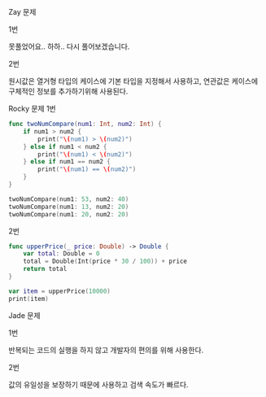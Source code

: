 Zay 문제

1번

못풀었어요.. 하하.. 다시 풀어보겠습니다.

2번

원시값은 열거형 타입의 케이스에 기본 타입을 지정해서 사용하고, 연관값은 케이스에 구체적인 정보를 추가하기위해 사용된다.

Rocky 문제
1번

```swift
func twoNumCompare(num1: Int, num2: Int) {
    if num1 > num2 {
        print("\(num1) > \(num2)")
    } else if num1 < num2 {
        print("\(num1) < \(num2)")
    } else if num1 == num2 {
        print("\(num1) == \(num2)")
    }
}

twoNumCompare(num1: 53, num2: 40)
twoNumCompare(num1: 13, num2: 20)
twoNumCompare(num1: 20, num2: 20)
```

2번

```swift
func upperPrice(_ price: Double) -> Double {
    var total: Double = 0
    total = Double(Int(price * 30 / 100)) + price
    return total
}

var item = upperPrice(10000)
print(item)
```

Jade 문제

1번

반복되는 코드의 실행을 하지 않고 개발자의 편의를 위해 사용한다.

2번

값의 유일성을 보장하기 때문에 사용하고 검색 속도가 빠르다.
